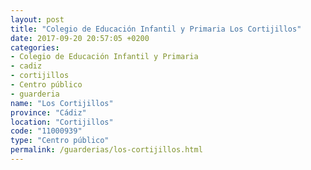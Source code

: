 ```yaml
---
layout: post
title: "Colegio de Educación Infantil y Primaria Los Cortijillos"
date: 2017-09-20 20:57:05 +0200
categories:
- Colegio de Educación Infantil y Primaria
- cadiz
- cortijillos
- Centro público
- guarderia
name: "Los Cortijillos"
province: "Cádiz"
location: "Cortijillos"
code: "11000939"
type: "Centro público"
permalink: /guarderias/los-cortijillos.html
---
```

